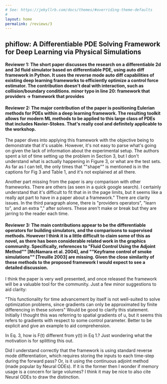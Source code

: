 ```yaml
---
# See: https://jekyllrb.com/docs/themes/#overriding-theme-defaults
#
layout: home
permalink: /reviews/3
---
```


## phiflow: A Differentiable PDE Solving Framework for Deep Learning via Physical Simulations

#### Reviewer 1: The short paper discusses the research on a differentiable 2d and 3d fluid simulator based on differentiable PDE, using auto diff framework in Python. It uses the reverse mode auto diff capabilities of existing deep learning frameworks to efficiently optimize a control force estimator. The contribution doesn't deal with interaction, such as collision/boundary conditions.	minor typo in line 20: framework that providers -> framework that provides

#### Reviewer 2: The major contribution of the paper is positioning Eulerian methods for PDEs within a deep learning framework. The resulting toolkit allows for modern ML methods to be applied to this large class of PDEs that includes Navier-Stokes. That's really cool and definitely applicable to the workshop.

The paper dives into applying this framework with the objective being to demonstrate that it's usable. However, it's not easy to parse what's going on given the lack of information about the experimental setup. The authors spent a lot of time setting up the problem in Section 3, but I don't understand what is actually happening in Figure 3, or what are the test sets. As far as I can tell, the only times that ""shape"" is mentioned is in the captions for Fig 3 and Table 1, and it's not explained at all there.

Another part missing from the paper is any comparison with other frameworks. There are others (as seen in a quick google search). I certainly understand that it's difficult to fit that in in the page limits, but it seems like a really apt part to have in a paper about a framework."	There are clarity issues. In the third paragraph alone, there is "providers operators", "learn   to", and an extra "," after solvers. These aren't make or break but they are jarring to the reader each time.

#### Reviewer 3: The main contributions appear to be the differentiable operators for building simulators, and the comparisons to supervised methods. However I think it is a little difficult to claim some of this as novel, as there has been considerable related work in the graphics community. Specifically, references to "Fluid Control Using the Adjoint Method"" [McNamara et al. 2004], and ""Keyframe control of smoke simulations"" [Treuille 2003] are missing. Given the close similarity of these methods to the proposed framework I would expect to see a detailed discussion.

I think the paper is very well presented, and once released the framework will be a valuable tool for the community. Just a few minor suggestions to aid clarity:

"This functionality for time advancement by itself is not well-suited to solve optimization problems, since gradients can only be approximated by finite differencing in these solvers"
Would be good to clarify this statement. Initially I thought this was referring to spatial gradients of u, but it seems this refers to gradients with respect to some control parameter. Better to be explicit and give an example to aid comprehension.

In Eq. 3, how is F(t) different from y(t) in Eq 1.? Just wondering what the motivation is for splitting this out.

Did I understand correctly that the framework is using standard reverse mode differentiation, which requires storing the inputs to each time-step during the forward pass? Or, is it using the continuous adjoint method (made popular by Neural ODEs). If it is the former then I wonder if memory usage is a concern for large volumes? I think it may be nice to also cite Neural ODEs to draw the distinction.